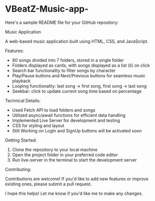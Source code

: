 # VBeatZ-Music-app-
Here's a sample README file for your GitHub repository:

Music Application

A web-based music application built using HTML, CSS, and JavaScript.

Features:

- 80 songs divided into 7 folders, stored in a single folder
- Folders displayed as cards, with songs displayed as a list (li) on click
- Search bar functionality to filter songs by character
- Play/Pause buttons and Next/Previous buttons for seamless music playback
- Looping functionality: last song -> first song, first song -> last song
- Seekbar: click to update current song time based on percentage

Technical Details:

- Used Fetch API to load folders and songs
- Utilized async/await functions for efficient data handling
- Implemented Live Server for development and testing
- CSS for styling and layout
- Still Working on LogIn and SignUp buttons will  be activated soon
  

Getting Started:

1. Clone the repository to your local machine
2. Open the project folder in your preferred code editor
3. Run live-server in the terminal to start the development server

Contributing:

Contributions are welcome! If you'd like to add new features or improve existing ones, please submit a pull request.

I hope this helps! Let me know if you'd like me to make any changes.
